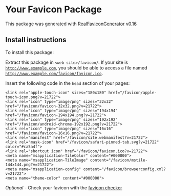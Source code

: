 # Your Favicon Package

This package was generated with [RealFaviconGenerator](https://realfavicongenerator.net/) [v0.16](https://realfavicongenerator.net/change_log#v0.16)

## Install instructions

To install this package:

Extract this package in <code>&lt;web site&gt;/favicon/</code>. If your site is <code>http://www.example.com</code>, you should be able to access a file named <code>http://www.example.com/favicon/favicon.ico</code>.

Insert the following code in the `head` section of your pages:

    <link rel="apple-touch-icon" sizes="180x180" href="/favicon/apple-touch-icon.png?v=21722">
    <link rel="icon" type="image/png" sizes="32x32" href="/favicon/favicon-32x32.png?v=21722">
    <link rel="icon" type="image/png" sizes="194x194" href="/favicon/favicon-194x194.png?v=21722">
    <link rel="icon" type="image/png" sizes="192x192" href="/favicon/android-chrome-192x192.png?v=21722">
    <link rel="icon" type="image/png" sizes="16x16" href="/favicon/favicon-16x16.png?v=21722">
    <link rel="manifest" href="/favicon/site.webmanifest?v=21722">
    <link rel="mask-icon" href="/favicon/safari-pinned-tab.svg?v=21722" color="#ca5a4f">
    <link rel="shortcut icon" href="/favicon/favicon.ico?v=21722">
    <meta name="msapplication-TileColor" content="#000000">
    <meta name="msapplication-TileImage" content="/favicon/mstile-144x144.png?v=21722">
    <meta name="msapplication-config" content="/favicon/browserconfig.xml?v=21722">
    <meta name="theme-color" content="#000000">

*Optional* - Check your favicon with the [favicon checker](https://realfavicongenerator.net/favicon_checker)
